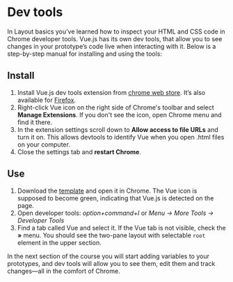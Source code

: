 # Dev tools

In Layout basics you’ve learned how to inspect your HTML and CSS code in Chrome developer tools. Vue.js has its own dev tools, that allow you to see changes in your prototype’s code live when interacting with it. Below is a step-by-step manual for installing and using the tools:
<!-- todo: link: to inspecting html/css in Layout basics. -->

## Install

<!-- <video width="100%" controls muted class="video afterh2">
  <source src="./media/devtools-1.mp4" type="video/mp4">
</video> -->

1. Install Vue.js dev tools extension from [chrome web store](https://chrome.google.com/webstore/detail/vuejs-devtools/nhdogjmejiglipccpnnnanhbledajbpd). It’s also available for [Firefox](https://addons.mozilla.org/en-US/firefox/addon/vue-js-devtools/).
2. Right-click Vue icon on the right side of Chrome's toolbar and select **Manage Extensions**. If you don't see the icon, open Chrome menu and find it there.
3. In the extension settings scroll down to **Allow access to file URLs** and turn it on. This allows devtools to identify Vue when you open .html files on your computer.
4. Close the settings tab and **restart Chrome**.

## Use

<!-- <video width="100%" controls muted class="video afterh2">
  <source src="./media/devtools-2.mp4" type="video/mp4">
</video> -->

1. Download the [template](./README.md) and open it in Chrome. The Vue icon is supposed to become green, indicating that Vue.js is detected on the page.
2. Open developer tools: *option+command+I* or *Menu → More Tools → Developer Tools*
3. Find a tab called Vue and select it. If the Vue tab is not visible, check the **»** menu. You should see the two-pane layout with selectable `root` element in the upper section.

In the next section of the course you will start adding variables to your prototypes, and dev tools will allow you to see them, edit them and track changes—all in the comfort of Chrome. 